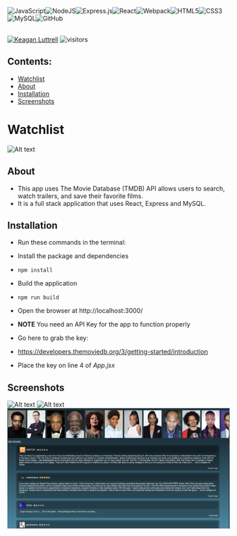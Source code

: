<img alt="JavaScript" src="https://img.shields.io/badge/javascript%20-%23323330.svg?&style=for-the-badge&logo=javascript&logoColor=%23F7DF1E"/><img alt="NodeJS" src="https://img.shields.io/badge/node.js%20-%2343853D.svg?&style=for-the-badge&logo=node.js&logoColor=white"/><img alt="Express.js" src="https://img.shields.io/badge/express.js%20-%23404d59.svg?&style=for-the-badge"/><img alt="React" src="https://img.shields.io/badge/react%20-%2320232a.svg?&style=for-the-badge&logo=react&logoColor=%2361DAFB"/><img alt="Webpack" src="https://img.shields.io/badge/webpack%20-%238DD6F9.svg?&style=for-the-badge&logo=webpack&logoColor=black" /><img alt="HTML5" src="https://img.shields.io/badge/html5%20-%23E34F26.svg?&style=for-the-badge&logo=html5&logoColor=white"/><img alt="CSS3" src="https://img.shields.io/badge/css3%20-%231572B6.svg?&style=for-the-badge&logo=css3&logoColor=white"/><img alt="MySQL" src="https://img.shields.io/badge/mysql-%2300f.svg?&style=for-the-badge&logo=mysql&logoColor=white"/><img alt="GitHub" src="https://img.shields.io/badge/github%20-%23121011.svg?&style=for-the-badge&logo=github&logoColor=white"/><br></br>

<a href="https://www.linkedin.com/in/keaganluttrell" ><img alt="Keagan Luttrell" src="https://img.shields.io/badge/linkedin%20-%230077B5.svg?&style=for-the-badge&logo=linkedin&logoColor=white"/></a>
![visitors](https://visitor-badge.glitch.me/badge?page_id=keaganluttrell.watchlist)

## Contents:
- [Watchlist](#watchlist)
- [About](#about)
- [Installation](#installation)
- [Screenshots](#screenshots)

# Watchlist

![Alt text](/images/watchlist-demo.gif "App Demo")

## About

* This app uses The Movie Database (TMDB) API allows users to search, watch trailers, and save their favorite films.
* It is a full stack application that uses React, Express and MySQL.


## Installation

* Run these commands in the terminal:

* Install the package and dependencies
* `npm install`
* Build the application
* `npm run build`
* Open the browser at http://localhost:3000/
* **NOTE** You need an API Key for the app to function properly
* Go here to grab the key:
* https://developers.themoviedb.org/3/getting-started/introduction
* Place the key on line 4 of _App.jsx_


## Screenshots

![Alt text](/images/trailer.png "Trailer")
![Alt text](/images/home.png "Home")
![Alt text](/images/cast-reviews.png "Cast and Reviews View")